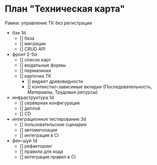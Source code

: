 # План "Техническая карта"

Рамки: управление ТК без регистрации

- бэк 1d
  - [] база
  - [] миграции
  - [] CRUD API
- фронт 2-5d
  - [] список карт
  - [] модальные формы
  - [] пермалинки
  - [] карточка ТК
    - [] виджет древовидности
    - [] контекстно-зависимые вкладки (Последовательность, Материалы, Трудовые ресурсы)
- инфраструктура 1d
  - [] серверная конфигурация
  - [] деплой
  - [] CD
- интеграционное тестирование 3d
  - [] пользовательские сценарии
  - [] автоматизация
  - [] интеграция в CI
- фен-шуй 1d
  - [] рефакторинг
  - [] правила для кода
  - [] интеграция правил в CI
